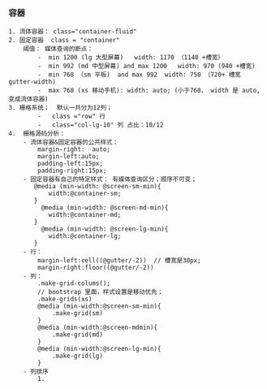 ### 容器
    1. 流体容器： class="container-fluid"
    2. 固定容器  class = "container"
        阈值： 媒体查询的断点：
            -  min 1200 (lg 大型屏幕)   width: 1170 （1140 +槽宽）
            -  min 992 (md 中型屏幕) and max 1200   width: 970 (940 +槽宽)
            -  min 768 （sm 平板)  and max 992  width: 750 （720+ 槽宽 gutter-width)
            -  max 768 (xs 移动手机): width: auto; (小于768， width 是 auto, 变成流体容器)
    3. 栅格系统；  默认一共分为12列；
            -   class ="row" 行
            -   class="col-lg-10" 列 占比：10/12
    4.  栅格源码分析：
        - 流体容器&固定容器的公共样式： 
            margin-right:  auto;
            margin-left:auto;
            padding-left:15px;
            padding-right:15px;
        - 固定容器有自己的特定样式： 有媒体查询区分；顺序不可变；
           @media (min-width: @screen-sm-min){
               width:@container-sm;
           }
             @media (min-width: @screen-md-min){
               width:@container-md;
           }
             @media (min-width: @screen-lg-min){
               width:@container-lg;
           }
        - 行：
            margin-left:cell((@gutter/-2))  // 槽宽是30px;
            margin-right:floor((@gutter/-2))
        - 列：
            .make-grid-colums();
            // bootstrap 里面，样式设置是移动优先；
            .make-grids(xs)
            @media (min-width:@screen-sm-min){
                .make-grid(sm)
            }
            @media (min-width:@screen-mdmin){
                .make-grid(md)
            }
            @media (min-width:@screen-lg-min){
                .make-grid(lg)
            }
        - 列排序
            1. 


